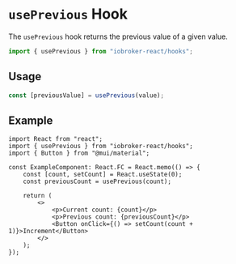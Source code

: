 # `usePrevious` Hook

The `usePrevious` hook returns the previous value of a given value.

```ts
import { usePrevious } from "iobroker-react/hooks";
```

## Usage

```ts
const [previousValue] = usePrevious(value);
```

## Example

```tsx
import React from "react";
import { usePrevious } from "iobroker-react/hooks";
import { Button } from "@mui/material";

const ExampleComponent: React.FC = React.memo(() => {
	const [count, setCount] = React.useState(0);
	const previousCount = usePrevious(count);

	return (
		<>
			<p>Current count: {count}</p>
			<p>Previous count: {previousCount}</p>
			<Button onClick={() => setCount(count + 1)}>Increment</Button>
		</>
	);
});
```
